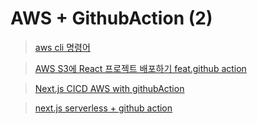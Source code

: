 # AWS + GithubAction (2)

> [aws cli 명령어](https://inpa.tistory.com/entry/AWS-CLI-%F0%9F%93%9A-S3-CLI-%EB%AA%85%EB%A0%B9%EC%96%B4-%EC%A2%85%EB%A5%98-%F0%9F%92%AF-%EC%B4%9D%EC%A0%95%EB%A6%AC)

> [AWS S3에 React 프로젝트 배포하기 feat.github action](https://velog.io/@loakick/Github-Action-AWS-S3%EC%97%90-React-%ED%94%84%EB%A1%9C%EC%A0%9D%ED%8A%B8-%EB%B0%B0%ED%8F%AC%ED%95%98%EA%B8%B0)

> [Next.js CICD AWS with githubAction](https://dev.to/dabit3/next-js-ci-cd-on-aws-with-github-actions-3502)

> [next.js serverless + github action](https://velog.io/@rkd028/Next-js-Serverless%EB%A1%9C-Next-js-%EB%B0%B0%ED%8F%AC-%EB%B0%8F-%EC%9E%90%EB%8F%99%ED%99%94%ED%95%98%EA%B8%B0)
